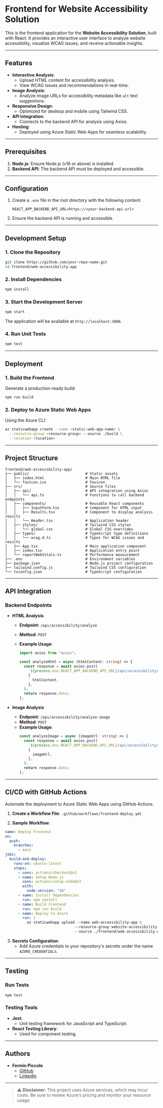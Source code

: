 # Frontend for Website Accessibility Solution

This is the frontend application for the **Website Accessibility Solution**, built with React. It provides an interactive user interface to analyze website accessibility, visualize WCAG issues, and receive actionable insights.

---

## Features

- **Interactive Analysis**:
  - Upload HTML content for accessibility analysis.
  - View WCAG issues and recommendations in real-time.
- **Image Analysis**:
  - Analyze image URLs for accessibility metadata like `alt` text suggestions.
- **Responsive Design**:
  - Optimized for desktop and mobile using Tailwind CSS.
- **API Integration**:
  - Connects to the backend API for analysis using Axios.
- **Hosting**:
  - Deployed using Azure Static Web Apps for seamless scalability.

---

## Prerequisites

1. **Node.js**: Ensure Node.js (v16 or above) is installed.
2. **Backend API**: The backend API must be deployed and accessible.

---

## Configuration

1. Create a `.env` file in the root directory with the following content:

   ```env
   REACT_APP_BACKEND_API_URL=https://<your-backend-api-url>
   ```

2. Ensure the backend API is running and accessible.

---

## Development Setup

### 1. Clone the Repository

```bash
git clone https://github.com/your-repo-name.git
cd frontend/web-accessibility-app
```

### 2. Install Dependencies

```bash
npm install
```

### 3. Start the Development Server

```bash
npm start
```

The application will be available at `http://localhost:3000`.

### 4. Run Unit Tests

```bash
npm test
```

---

## Deployment

### 1. Build the Frontend

Generate a production-ready build:

```bash
npm run build
```

### 2. Deploy to Azure Static Web Apps

Using the Azure CLI:

```bash
az staticwebapp create --name <static-web-app-name> \
  --resource-group <resource-group> --source ./build \
  --location <location>
```

---

## Project Structure

```plaintext
frontend/web-accessibility-app/
├── public/                          # Static assets
│   ├── index.html                   # Main HTML file
│   └── favicon.ico                  # Favicon
├── src/                             # Source files
│   ├── api/                         # API integration using Axios
│   │   └── api.ts                   # Functions to call backend endpoints
│   ├── components/                  # Reusable React components
│   │   ├── InputForm.tsx            # Component for HTML input
│   │   ├── Results.tsx              # Component to display analysis results
│   │   └── Header.tsx               # Application header
│   ├── styles/                      # Tailwind CSS styles
│   │   └── global.css               # Global CSS overrides
│   ├── types/                       # TypeScript type definitions
│   │   └── wcag.d.ts                # Types for WCAG issues and results
│   ├── App.tsx                      # Main application component
│   ├── index.tsx                    # Application entry point
│   └── reportWebVitals.ts           # Performance measurement
├── .env                             # Environment variables
├── package.json                     # Node.js project configuration
├── tailwind.config.js               # Tailwind CSS configuration
└── tsconfig.json                    # TypeScript configuration
```

---

## API Integration

### Backend Endpoints

- **HTML Analysis**

  - **Endpoint**: `/api/accessibility/analyze`
  - **Method**: `POST`
  - **Example Usage**:

    ```typescript
    import axios from "axios";

    const analyzeHtml = async (htmlContent: string) => {
      const response = await axios.post(
        `${process.env.REACT_APP_BACKEND_API_URL}/api/accessibility/analyze`,
        {
          htmlContent,
        },
      );
      return response.data;
    };
    ```

- **Image Analysis**
  - **Endpoint**: `/api/accessibility/analyze-image`
  - **Method**: `POST`
  - **Example Usage**:
    ```typescript
    const analyzeImage = async (imageUrl: string) => {
      const response = await axios.post(
        `${process.env.REACT_APP_BACKEND_API_URL}/api/accessibility/analyze-image`,
        {
          imageUrl,
        },
      );
      return response.data;
    };
    ```

---

## CI/CD with GitHub Actions

Automate the deployment to Azure Static Web Apps using GitHub Actions.

1. **Create a Workflow File**: `.github/workflows/frontend-deploy.yml`

2. **Sample Workflow**:

```yaml
name: Deploy Frontend
on:
  push:
    branches:
      - main
jobs:
  build-and-deploy:
    runs-on: ubuntu-latest
    steps:
      - uses: actions/checkout@v2
      - name: Setup Node.js
        uses: actions/setup-node@v3
        with:
          node-version: "16"
      - name: Install Dependencies
        run: npm install
      - name: Build Frontend
        run: npm run build
      - name: Deploy to Azure
        run: |
          az staticwebapp upload --name web-accessibility-app \
                                --resource-group website-accessibility \
                                --source ./frontend/web-accessibility-app/build
```

3. **Secrets Configuration**:
   - Add Azure credentials to your repository's secrets under the name `AZURE_CREDENTIALS`.

---

## Testing

### Run Tests

```bash
npm test
```

### Testing Tools

- **Jest**:
  - Unit testing framework for JavaScript and TypeScript.
- **React Testing Library**:
  - Used for component testing.

---

## Authors

- **Fermin Piccolo**
  - [GitHub](https://github.com/frmpiccolo)
  - [LinkedIn](https://www.linkedin.com/in/ferminpiccolo/)

---

> ⚠ **Disclaimer**: This project uses Azure services, which may incur costs. Be sure to review Azure's pricing and monitor your resource usage.
